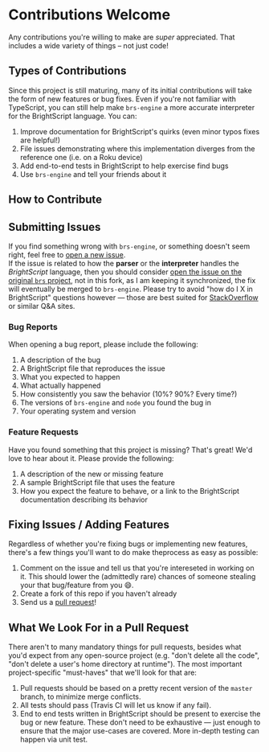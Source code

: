 # Contributions Welcome

Any contributions you're willing to make are _super_ appreciated.  That includes a wide variety of things &ndash; not just code!

## Types of Contributions

Since this project is still maturing, many of its initial contributions will take the form of new features or bug fixes.  Even if you're not familiar with TypeScript, you can still help make `brs-engine` a more accurate interpreter for the BrightScript language.  You can:

1. Improve documentation for BrightScript's quirks (even minor typos fixes are helpful!)
2. File issues demonstrating where this implementation diverges from the reference one (i.e. on a Roku device)
3. Add end-to-end tests in BrightScript to help exercise find bugs
4. Use `brs-engine` and tell your friends about it

## How to Contribute

## Submitting Issues

If you find something wrong with `brs-engine`, or something doesn't seem right, feel free to [open a new issue](https://github.com/lvcabral/brs-engine/issues/new).  
If the issue is related to how the **parser** or the **interpreter** handles the _BrightScript_ language, then you should consider [open the issue on the original `brs` project](https://github.com/rokucommunity/brs/issues/new), not in this fork, as I am keeping it synchronized, the fix will eventually be merged to `brs-engine`.
Please try to avoid "how do I X in BrightScript" questions however &mdash; those are best suited for [StackOverflow](https://stackoverflow.com) or similar Q&A sites.

### Bug Reports

When opening a bug report, please include the following:

1. A description of the bug
1. A BrightScript file that reproduces the issue
1. What you expected to happen
1. What actually happened
1. How consistently you saw the behavior (10%? 90%? Every time?)
1. The versions of `brs-engine` and `node` you found the bug in
1. Your operating system and version

### Feature Requests

Have you found something that this project is missing?  That's great!  We'd love to hear about it.  Please provide the following:

1. A description of the new or missing feature
1. A sample BrightScript file that uses the feature
1. How you expect the feature to behave, or a link to the BrightScript documentation describing its behavior

## Fixing Issues / Adding Features

Regardless of whether you're fixing bugs or implementing new features, there's a few things you'll want to do make theprocess as easy as possible:

1. Comment on the issue and tell us that you're intereseted in working on it.  This should lower the (admittedly rare) chances of someone stealing your that bug/feature from you :smile:.
1. Create a fork of this repo if you haven't already
1. Send us a [pull request](https://github.com/lvcabral/brs-engine/pulls)!

## What We Look For in a Pull Request

There aren't to many mandatory things for pull requests, besides what you'd expect from any open-source project (e.g. "don't delete all the code", "don't delete a user's home directory at runtime").  The most important project-specific "must-haves" that we'll look for that are:

1. Pull requests should be based on a pretty recent version of the `master` branch, to minimize merge conflicts.
1. All tests should pass (Travis CI will let us know if any fail).
1. End to end tests written in BrightScript should be present to exercise the bug or new feature.  These don't need to be exhaustive &mdash; just enough to ensure that the major use-cases are covered.  More in-depth testing can happen via unit test.
